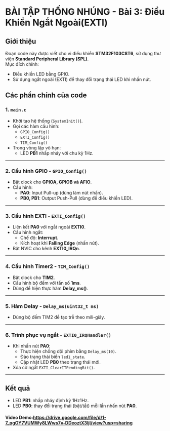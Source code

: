 # BÀI TẬP THỐNG NHÚNG - Bài 3: Điều Khiển Ngắt Ngoài(EXTI)

## Giới thiệu
Đoạn code này được viết cho vi điều khiển **STM32F103C8T6**, sử dụng thư viện **Standard Peripheral Library (SPL)**.  
Mục đích chính:  
- Điều khiển LED bằng GPIO.  
- Sử dụng ngắt ngoài (EXTI) để thay đổi trạng thái LED khi nhấn nút.  

## Các phần chính của code

### 1. `main.c`
- Khởi tạo hệ thống (`SystemInit()`).
- Gọi các hàm cấu hình:  
  - `GPIO_Config()`  
  - `EXTI_Config()`  
  - `TIM_Config()`  
- Trong vòng lặp vô hạn:
  - LED **PB1** nhấp nháy với chu kỳ 1Hz.

---

### 2. Cấu hình GPIO - `GPIO_Config()`
- Bật clock cho **GPIOA, GPIOB và AFIO**.  
- Cấu hình:
  - **PA0**: Input Pull-up (dùng làm nút nhấn).  
  - **PB0, PB1**: Output Push-Pull (dùng để điều khiển LED).  

---

### 3. Cấu hình EXTI - `EXTI_Config()`
- Liên kết **PA0** với ngắt ngoài **EXTI0**.  
- Cấu hình ngắt:  
  - Chế độ: **Interrupt**.  
  - Kích hoạt khi **Falling Edge** (nhấn nút).  
- Bật NVIC cho kênh **EXTI0_IRQn**.

---

### 4. Cấu hình Timer2 - `TIM_Config()`
- Bật clock cho **TIM2**.  
- Cấu hình bộ đếm với tần số **1ms**.  
- Dùng để hiện thực hàm **Delay_ms()**.

---

### 5. Hàm Delay - `Delay_ms(uint32_t ms)`
- Dùng bộ đếm TIM2 để tạo trễ theo mili-giây.

---

### 6. Trình phục vụ ngắt - `EXTI0_IRQHandler()`
- Khi nhấn nút **PA0**:  
  - Thực hiện chống dội phím bằng `Delay_ms(10)`.  
  - Đảo trạng thái biến `led1_state`.  
  - Cập nhật LED **PB0** theo trạng thái mới.  
- Xóa cờ ngắt `EXTI_ClearITPendingBit()`.

---

## Kết quả
- LED **PB1**: nhấp nháy định kỳ 1Hz1Hz.  
- LED **PB0**: thay đổi trạng thái (bật/tắt) mỗi lần nhấn nút **PA0**.
#### Video Demo:https://drive.google.com/file/d/1-7_pgOY7VUMWy8LWws7v-DDeoztX3IjI/view?usp=sharing
